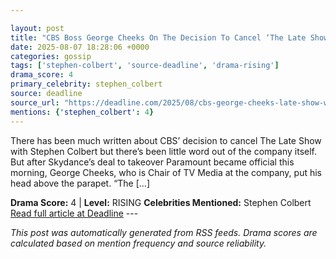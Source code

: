```yaml
---

layout: post
title: "CBS Boss George Cheeks On The Decision To Cancel ‘The Late Show With Stephen Colbert’"
date: 2025-08-07 18:28:06 +0000
categories: gossip
tags: ['stephen-colbert', 'source-deadline', 'drama-rising']
drama_score: 4
primary_celebrity: stephen_colbert
source: deadline
source_url: "https://deadline.com/2025/08/cbs-george-cheeks-late-show-with-stephen-colbert-cancelation-1236481494/"
mentions: {'stephen_colbert': 4}
---
```


There has been much written about CBS’ decision to cancel The Late Show with Stephen Colbert but there’s been little word out of the company itself. But after Skydance’s deal to takeover Paramount became official this morning, George Cheeks, who is Chair of TV Media at the company, put his head above the parapet. “The […]

**Drama Score:** 4 | **Level:** RISING **Celebrities Mentioned:** Stephen Colbert [Read full article at Deadline](https://deadline.com/2025/08/cbs-george-cheeks-late-show-with-stephen-colbert-cancelation-1236481494/) --- 

*This post was automatically generated from RSS feeds. Drama scores are calculated based on mention frequency and source reliability.*
